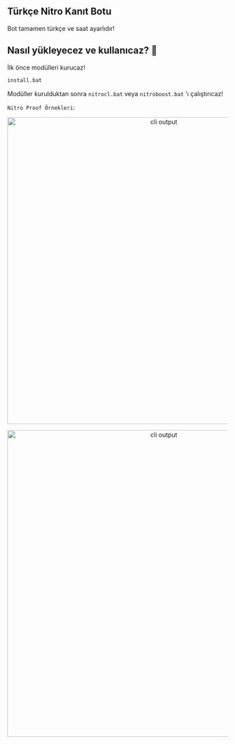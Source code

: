 ## Türkçe Nitro Kanıt Botu

Bot tamamen türkçe ve saat ayarlıdır!

## Nasıl yükleyecez ve kullanıcaz? 🚀

İlk önce modülleri kurucaz!

```sh
install.bat
```

Modüller kurulduktan sonra `nitrocl.bat` veya `nitroboost.bat` 'ı çalıştırıcaz!

`Nitro Proof Örnekleri`:

<p align="center">
  <img width="700" src="https://i.hizliresim.com/kiitwit.png" alt="cli output"/>
</p>  


<p align="center">
  <img width="700" src="https://i.hizliresim.com/owiaxf9.png" alt="cli output"/>
</p>  
